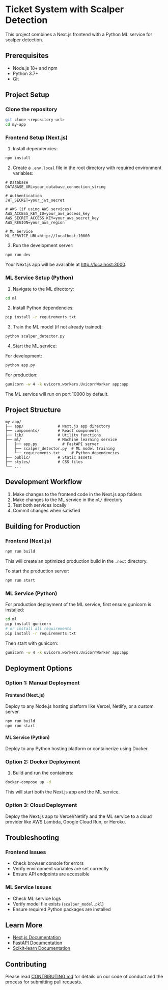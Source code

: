 # Ticket System with Scalper Detection

This project combines a Next.js frontend with a Python ML service for scalper detection.

## Prerequisites

- Node.js 18+ and npm
- Python 3.7+
- Git

## Project Setup

### Clone the repository

```bash
git clone <repository-url>
cd my-app
```

### Frontend Setup (Next.js)

1. Install dependencies:

```bash
npm install
```

2. Create a `.env.local` file in the root directory with required environment variables:

```
# Database
DATABASE_URL=your_database_connection_string

# Authentication
JWT_SECRET=your_jwt_secret

# AWS (if using AWS services)
AWS_ACCESS_KEY_ID=your_aws_access_key
AWS_SECRET_ACCESS_KEY=your_aws_secret_key
AWS_REGION=your_aws_region

# ML Service
ML_SERVICE_URL=http://localhost:10000
```

3. Run the development server:

```bash
npm run dev
```

Your Next.js app will be available at [http://localhost:3000](http://localhost:3000).

### ML Service Setup (Python)

1. Navigate to the ML directory:

```bash
cd ml
```

2. Install Python dependencies:

```bash
pip install -r requirements.txt
```

3. Train the ML model (if not already trained):

```bash
python scalper_detector.py
```

4. Start the ML service:

For development:
```bash
python app.py
```

For production:
```bash
gunicorn -w 4 -k uvicorn.workers.UvicornWorker app:app
```

The ML service will run on port 10000 by default.

## Project Structure

```
my-app/
├── app/               # Next.js app directory
├── components/        # React components
├── lib/               # Utility functions
├── ml/                # Machine learning service
│   ├── app.py           # FastAPI server
│   ├── scalper_detector.py  # ML model training
│   └── requirements.txt     # Python dependencies
├── public/            # Static assets
├── styles/            # CSS files
└── ...
```

## Development Workflow

1. Make changes to the frontend code in the Next.js app folders
2. Make changes to the ML service in the `ml/` directory
3. Test both services locally
4. Commit changes when satisfied

## Building for Production

### Frontend (Next.js)

```bash
npm run build
```

This will create an optimized production build in the `.next` directory.

To start the production server:

```bash
npm run start
```

### ML Service (Python)

For production deployment of the ML service, first ensure gunicorn is installed:

```bash
cd ml
pip install gunicorn
# or install all requirements
pip install -r requirements.txt
```

Then start with gunicorn:

```bash
gunicorn -w 4 -k uvicorn.workers.UvicornWorker app:app
```

## Deployment Options

### Option 1: Manual Deployment

#### Frontend (Next.js)
Deploy to any Node.js hosting platform like Vercel, Netlify, or a custom server.

```bash
npm run build
npm run start
```

#### ML Service (Python)
Deploy to any Python hosting platform or containerize using Docker.

### Option 2: Docker Deployment

1. Build and run the containers:

```bash
docker-compose up -d
```

This will start both the Next.js app and the ML service.

### Option 3: Cloud Deployment

Deploy the Next.js app to Vercel/Netlify and the ML service to a cloud provider like AWS Lambda, Google Cloud Run, or Heroku.

## Troubleshooting

### Frontend Issues

- Check browser console for errors
- Verify environment variables are set correctly
- Ensure API endpoints are accessible

### ML Service Issues

- Check ML service logs
- Verify model file exists (`scalper_model.pkl`)
- Ensure required Python packages are installed

## Learn More

- [Next.js Documentation](https://nextjs.org/docs)
- [FastAPI Documentation](https://fastapi.tiangolo.com/)
- [Scikit-learn Documentation](https://scikit-learn.org/stable/)

## Contributing

Please read [CONTRIBUTING.md](CONTRIBUTING.md) for details on our code of conduct and the process for submitting pull requests.